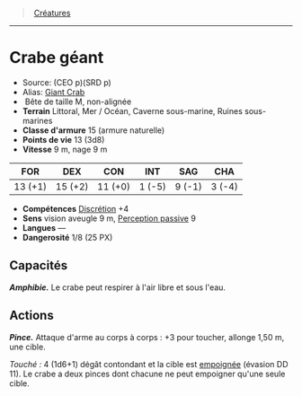 ﻿> [Créatures](hd_monsters.md)

---

# Crabe géant

- Source: (CEO p)(SRD p)
- Alias: [Giant Crab](srd_monsters_giant_crab.md)
-  Bête de taille M, non-alignée
- **Terrain** Littoral, Mer / Océan, Caverne sous-marine, Ruines sous-marines
- **Classe d'armure** 15 (armure naturelle)
- **Points de vie** 13 (3d8)
- **Vitesse** 9 m, nage 9 m

|FOR|DEX|CON|INT|SAG|CHA|
|---|---|---|---|---|---|
|13 (+1)|15 (+2)|11 (+0)| 1 (-5)| 9 (-1)| 3 (-4)|

- **Compétences** [Discrétion](hd_abilities_dexterity_discretion.md) +4
- **Sens** vision aveugle 9 m, [Perception passive](hd_abilities_dexterity_perception_passive.md) 9
- **Langues** —
- **Dangerosité** 1/8 (25 PX)

## Capacités

**_Amphibie._** Le crabe peut respirer à l'air libre et sous l'eau.

## Actions

**_Pince._** Attaque d'arme au corps à corps : +3 pour toucher, allonge 1,50 m, une cible.

_Touché :_ 4 (1d6+1) dégât contondant et la cible est [empoignée](hd_conditions_empoigne.md) (évasion DD 11). Le crabe a deux pinces dont chacune ne peut empoigner qu'une seule cible.

